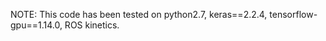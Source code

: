 





NOTE: This code has been tested on python2.7, keras==2.2.4, tensorflow-gpu==1.14.0, ROS kinetics.